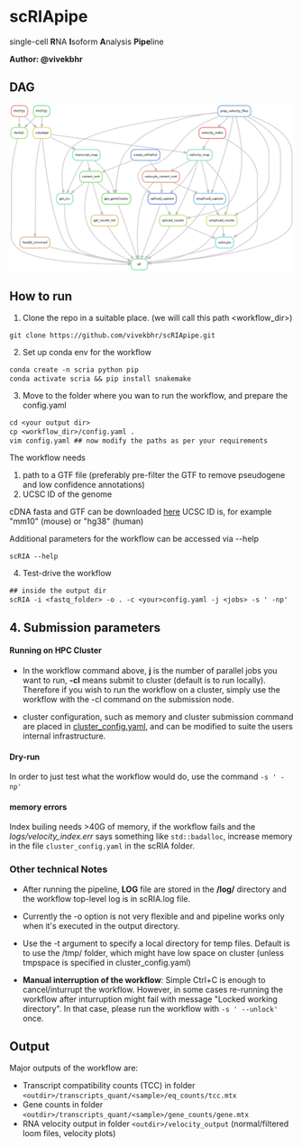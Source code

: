 # scRIApipe

single-cell **R**NA **I**soform **A**nalysis **Pipe**line

**Author: @vivekbhr**

## DAG

![](./workflow_dag.png)

## How to run

1. Clone the repo in a suitable place. (we will call this path <workflow_dir>)

```
git clone https://github.com/vivekbhr/scRIApipe.git
```

2. Set up conda env for the workflow

```
conda create -n scria python pip
conda activate scria && pip install snakemake
```

3. Move to the folder where you wan to run the workflow, and prepare the config.yaml

```
cd <your output dir>
cp <workflow_dir>/config.yaml .
vim config.yaml ## now modify the paths as per your requirements
```

The workflow needs
1) path to a GTF file (preferably pre-filter the GTF to remove pseudogene and low confidence annotations)
2) UCSC ID of the genome


cDNA fasta and GTF can be downloaded [here](https://www.ensembl.org/info/data/ftp/index.html)
UCSC ID is, for example "mm10" (mouse) or "hg38" (human)

Additional parameters for the workflow can be accessed via --help

```
scRIA --help
```

4. Test-drive the workflow

```
## inside the output dir
scRIA -i <fastq_folder> -o . -c <your>config.yaml -j <jobs> -s ' -np'
```

## 4. Submission parameters

#### Running on HPC Cluster
  - In the workflow command above, **j** is the number of parallel jobs you want to run, **-cl** means submit to cluster (default is to run locally). Therefore if you wish to run the workflow on a cluster, simply use the workflow with the -cl command on the submission node.

  - cluster configuration, such as memory and cluster submission command are placed in [cluster_config.yaml](./cluster_config.yaml), and can be modified to suite the users internal infrastructure.

#### Dry-run
In order to just test what the workflow would do, use the command `-s ' -np' `

#### memory errors
Index builing needs >40G of memory, if the workflow fails and the *logs/velocity_index.err* says something like `std::badalloc`, increase memory in the file `cluster_config.yaml` in the scRIA folder.


### Other technical Notes

  - After running the pipeline, **LOG** file are stored in the **<output>/log/** directory and the workflow top-level log is in scRIA.log file.

  - Currently the -o option is not very flexible and and pipeline works only when it's executed in the output directory.

  - Use the -t argument to specify a local directory for temp files. Default is to use the /tmp/ folder, which might have low space on cluster (unless tmpspace is specified in cluster_config.yaml)

  - **Manual interruption of the workflow**: Simple Ctrl+C is enough to cancel/inturrupt the workflow. However, in some cases re-running the workflow after inturruption might fail with message "Locked working directory". In that case, please run the workflow with `-s ' --unlock'` once.

## Output

Major outputs of the workflow are:

  - Transcript compatibility counts (TCC) in folder `<outdir>/transcripts_quant/<sample>/eq_counts/tcc.mtx`
  - Gene counts in folder `<outdir>/transcripts_quant/<sample>/gene_counts/gene.mtx`
  - RNA velocity output in folder `<outdir>/velocity_output` (normal/filtered loom files, velocity plots)
